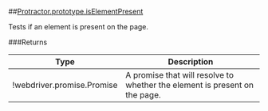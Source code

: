 ##[Protractor.prototype.isElementPresent](https://github.com/angular/protractor/blob/master/lib/protractor.js#L777)

Tests if an element is present on the page.






###Returns

Type | Description
--- | ---
!webdriver.promise.Promise | A promise that will resolve to whether the element is present on the page.

